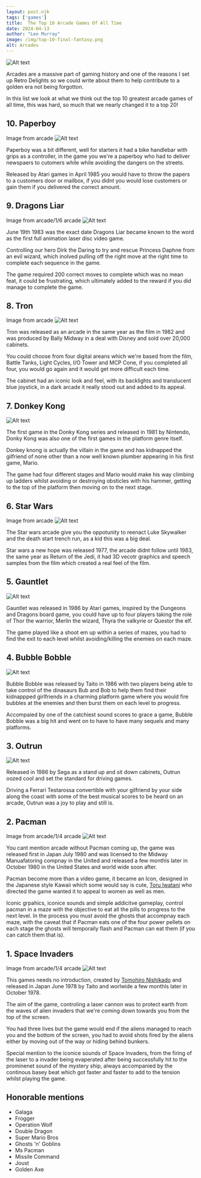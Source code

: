 ```yaml
---
layout: post.njk 
tags: ['games']
title:  The Top 10 Arcade Games Of All Time
date: 2024-04-13
author: "Lee Murray"
image: /img/top-10-final-fantasy.png
alt: Arcades
---
```


![Alt text](/img/fallout-pip-boy-replica.png "a title")

Arcades are a massive part of gaming history and one of the reasons I set up Retro Delights so we could write about them to help contribute to a golden era not being forgotton.

In this list we look at what we think out the top 10 greatest arcade games of all time, this was hard, so much that we nearly changed it to a top 20!



## 10. Paperboy 

Image from arcade
![Alt text](/img/fallout-pip-boy-replica.png "a title")

Paperboy was a bit different, well for starters it had a bike handlebar with grips as a controller, in the game you we're a paperboy who had to deliver newspaers to cutomers while while avoiding the dangers on the streets.

Released by Atari games in April 1985 you would have to throw the papers to a customers door or mailbox, if you didnt you would lose customers or gain them if you delivered the correct amount. 

## 9. Dragons Liar

Image from arcade/1/6 arcade
![Alt text](/img/fallout-pip-boy-replica.png "a title")

June 19th 1983 was the exact date Dragons Liar became known to the word as the first full animation laser disc video game.

Controlling our hero Dirk the Daring to try and rescue Princess Daphne from an evil wizard, which inolved pulling off the right move at the right time to complete each sequence in the game.

The game required 200 correct moves to complete which was no mean feat, it could be frustrating, which ultimately added to the reward if you did manage to complete the game.

## 8. Tron

Image from arcade
![Alt text](/img/fallout-pip-boy-replica.png "a title")

Tron was released as an arcade in the same year as the film in 1982 and was produced by Bally Midway in a deal with Disney and sold over 20,000 cabinets.

You could choose from four digital areans which we're based from the film, Battle Tanks, Light Cycles, I/O Tower and MCP Cone, if you completed all four, you would go again and it would get more difficult each time.

The cabinet had an iconic look and feel, with its backlights and translucent blue joystick, in a dark arcade it really stood out and added to its appeal.


## 7. Donkey Kong 

![Alt text](/img/Arcade-top-10-donkey-kong.png "a title")

The first game in the Donky Kong series and released in 1981 by Nintendo, Donky Kong was also one of the first games in the platform genre itself.

Donkey knong is actually the villain in the game and has kidnapped the gilfriend of none other than a now well known plumber appearing in his first game, Mario.

The game had four different stages and Mario would make his way climbing up ladders whilst avoiding or destroying obsticles with his hammer, getting to the top of the platform then moving on to the next stage.



## 6. Star Wars 

Image from arcade
![Alt text](/img/fallout-pip-boy-replica.png "a title")

The Star wars arcade give you the oppotunity to reenact Luke Skywalker and the death start trench run, as a kid this was a big deal.

Star wars a new hope was released 1977, the arcade didnt follow until 1983, the same year as Return of the Jedi, it had 3D vecotr graphics and speech samples from the film which created a real feel of the film.

## 5. Gauntlet

![Alt text](/img/Arcade-top-10-gauntlet.png "a title")

Gauntlet was released in 1986 by Atari games, inspired by the Dungeons and Dragons board game, you could have up to four players taking the role of Thor the warrior, Merlin the wizard, Thyra the valkyrie or Questor the elf.

The game played like a shoot em up within a series of mazes, you had to find the exit to each level whilst avoiding/killing the enemies on each maze. 



## 4. Bubble Bobble

![Alt text](/img/Arcade-top-10-bubble-bobble.png "a title")

Bubble Bobble was released by Taito in 1986 with two players being able to take control of the dinasaurs Bub and Bob to help them find their kidnappped girlfriends in a charming platform game where you would fire bubbles at the enemies and then burst them on each level to progress.

Accompaied by one of the catchiest sound scores to grace a game, Bubble Bobble was a big hit and went on to have to have many sequels and many platforms. 

## 3. Outrun 

![Alt text](/img/Arcade-top-10-outrun.png "a title")

Released in 1986 by Sega as a stand up and sit down cabinets, Outrun oozed cool and set the standard for driving games.

Driving a Ferrari Testarossa convertible with your gilfriend by your side along the coast with some of the best musical scores to be heard on an arcade, Outrun was a joy to play and still is.

## 2. Pacman

Image from arcade/1/4 arcade
![Alt text](/img/fallout-pip-boy-replica.png "a title")

You cant mention arcade without Pacman coming up, the game was released first in Japan July 1980 and was licensed to the Midway Manuafatoring compnay in the United and released a few monthls later in October 1980 in the United States and world wide soon after.

Pacman become more than a video game, it became an Icon, designed in the Japanese style Kawaii which some would say is cute, [Toru Iwatani](https://en.wikipedia.org/wiki/Toru_Iwatani) who directed the game wanted it to appeal to women as well as men.

Iconic grpahics, iconice sounds and simple addicitve gameplay, control pacman in a maze with the objective to eat all the pills to progress to the next level. In the process you must avoid the ghosts that accompnay each maze, with the caveat that if Pacman eats one of the four power pellets on each stage the ghosts will temporaily flash and Pacman can eat them (if you can catch them that is).

## 1. Space Invaders

Image from arcade/1/4 arcade
![Alt text](/img/fallout-pip-boy-replica.png "a title")

This games needs no introduction, created by [Tomohiro Nishikado](https://en.wikipedia.org/wiki/Tomohiro_Nishikado) and released in Japan June 1978 by Taito and worlwide a few monthls later in October 1978.

The aim of the game, controling a laser cannon was to protect earth from the waves of alien invaders that we're coming down towards you from the top of the screen.

You had three lives but the game would end if the aliens managed to reach you and the bottom of the screen, you had to avoid shots fired by the aliens either by moving out of the way or hiding behind bunkers.

Special mention to the iconice sounds of Space Invaders, from the firing of the laser to a invader being evaperated after being successfully hit to the prominenet sound of the mystery ship, always accompanied by the continous basey beat which got faster and faster to add to the tension whilst playing the game.

## Honorable mentions

- Galaga
- Frogger 
- Operation Wolf
- Double Dragon
- Super Mario Bros
- Ghosts 'n' Goblins 
- Ms Pacman
- Missile Command
- Joust
- Golden Axe



